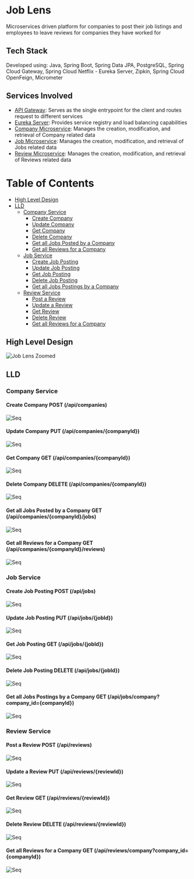 # Job Lens
Microservices driven platform for companies to post their job listings and employees to leave reviews for companies they have worked for

## Tech Stack 
Developed using:
Java, Spring Boot, Spring Data JPA, PostgreSQL, Spring Cloud Gateway, Spring Cloud Netflix - Eureka Server, Zipkin, Spring Cloud OpenFeign, Micrometer

## Services Involved
* [API Gateway](https://github.com/SinghVikram97/api-gateway): Serves as the single entrypoint for the client and routes request to different services
* [Eureka Server](https://github.com/SinghVikram97/service-registry): Provides service registry and load balancing capabilities
* [Company Microservice](https://github.com/SinghVikram97/company-service): Manages the creation, modification, and retrieval of Company related data
* [Job Microservice](https://github.com/SinghVikram97/job-service): Manages the creation, modification, and retrieval of Jobs related data
* [Review Microservice](https://github.com/SinghVikram97/review-service): Manages the creation, modification, and retrieval of Reviews related data

# Table of Contents
- [High Level Design](#high-level-design)
- [LLD](#lld)
  - [Company Service](#company-service)
    - [Create Company](#create-company-post-api-companies)
    - [Update Company](#update-company-put-api-companies-companyid)
    - [Get Company](#get-company-get-api-companies-companyid)
    - [Delete Company](#delete-company-delete-api-companies-companyid)
    - [Get all Jobs Posted by a Company](#get-all-jobs-posted-by-a-company-get-api-companies-companyid-jobs)
    - [Get all Reviews for a Company](#get-all-reviews-for-a-company-get-api-companies-companyid-reviews)
  - [Job Service](#job-service)
    - [Create Job Posting](#create-job-posting-post-api-jobs)
    - [Update Job Posting](#update-job-posting-put-api-jobs-jobid)
    - [Get Job Posting](#get-job-posting-get-api-jobs-jobid)
    - [Delete Job Posting](#delete-job-posting-delete-api-jobs-jobid)
    - [Get all Jobs Postings by a Company](#get-all-jobs-postings-by-a-company-get-api-jobs-companycompany_idcompanyid)
  - [Review Service](#review-service)
    - [Post a Review](#post-a-review-post-api-reviews)
    - [Update a Review](#update-a-review-put-api-reviews-reviewid)
    - [Get Review](#get-review-get-api-reviews-reviewid)
    - [Delete Review](#delete-review-delete-api-reviews-reviewid)
    - [Get all Reviews for a Company](#get-all-reviews-for-a-company-get-api-reviews-companycompany_idcompanyid)

## High Level Design <a name="high-level-design"></a>
![Job Lens Zoomed](https://github.com/SinghVikram97/Job-Lens/assets/18444000/07a3454b-5d7c-4cb0-9ecd-c16120e97630)

<a name="lld"></a>
## LLD
### Company Service <a name="company-service"></a>

#### Create Company POST (/api/companies) <a name="create-company-post-api-companies"></a>
![Seq](https://github.com/SinghVikram97/Job-Lens/assets/18444000/a7cd6a5c-e786-40b8-bb02-c5bc2245e52a)

#### Update Company PUT (/api/companies/{companyId}) <a name="update-company-put-api-companies-companyid"></a>
![Seq](https://github.com/SinghVikram97/Job-Lens/assets/18444000/a40ff51d-adc7-4443-a568-c2f5c025f3e6)

#### Get Company GET (/api/companies/{companyId}) <a name="get-company-get-api-companies-companyid"></a>
![Seq](https://github.com/SinghVikram97/Job-Lens/assets/18444000/0bdfb3ed-6633-4642-b676-90f963234f9d)

#### Delete Company DELETE (/api/companies/{companyId}) <a name="delete-company-delete-api-companies-companyid"></a>
![Seq](https://github.com/SinghVikram97/Job-Lens/assets/18444000/b4a6ba08-2d9a-4fe8-8482-2d3cce9dade4)

#### Get all Jobs Posted by a Company GET (/api/companies/{companyId}/jobs) <a name="get-all-jobs-posted-by-a-company-get-api-companies-companyid-jobs"></a>
![Seq](https://github.com/SinghVikram97/Job-Lens/assets/18444000/347f5cbe-a57f-4cce-9916-58f82123f9db)

#### Get all Reviews for a Company GET (/api/companies/{companyId}/reviews) <a name="get-all-reviews-for-a-company-get-api-companies-companyid-reviews"></a>
![Seq](https://github.com/SinghVikram97/Job-Lens/assets/18444000/a7972014-4b46-45b3-9c44-e5cfc59f947e)

### Job Service <a name="job-service"></a>

#### Create Job Posting POST (/api/jobs) <a name="create-job-posting-post-api-jobs"></a>
![Seq](https://github.com/SinghVikram97/Job-Lens/assets/18444000/77400e74-0c3c-4730-b7fc-3d4660ff189f)


#### Update Job Posting PUT (/api/jobs/{jobId}) <a name="update-job-posting-put-api-jobs-jobid"></a>
![Seq](https://github.com/SinghVikram97/Job-Lens/assets/18444000/8e2df3d0-c69d-41ab-9ac6-bd52791da225)

#### Get Job Posting GET (/api/jobs/{jobId}) <a name="get-job-posting-get-api-jobs-jobid"></a>
![Seq](https://github.com/SinghVikram97/Job-Lens/assets/18444000/a5e3f165-84aa-498a-a515-c255b09d2b49)

#### Delete Job Posting DELETE (/api/jobs/{jobId}) <a name="delete-job-posting-delete-api-jobs-jobid"></a>
![Seq](https://github.com/SinghVikram97/Job-Lens/assets/18444000/a46ccb79-8d3f-4295-b247-6ddde98f2d9d)

#### Get all Jobs Postings by a Company GET (/api/jobs/company?company_id={companyId}) <a name="get-all-jobs-postings-by-a-company-get-api-jobs-companycompany_idcompanyid"></a>
![Seq](https://github.com/SinghVikram97/Job-Lens/assets/18444000/47aeb303-fc78-4bba-896a-4e70d612ae27)

### Review Service <a name="review-service"></a>

#### Post a Review POST (/api/reviews) <a name="post-a-review-post-api-reviews"></a>
![Seq](https://github.com/SinghVikram97/Job-Lens/assets/18444000/dc556acf-03ae-4b4e-b0e4-25618ba18017)

#### Update a Review PUT (/api/reviews/{reviewId}) <a name="update-a-review-put-api-reviews-reviewid"></a>
![Seq](https://github.com/SinghVikram97/Job-Lens/assets/18444000/545fd3b4-e257-4cb1-8e79-fc54eba50aee)

#### Get Review GET (/api/reviews/{reviewId}) <a name="get-review-get-api-reviews-reviewid"></a>
![Seq](https://github.com/SinghVikram97/Job-Lens/assets/18444000/5819658c-5ead-4b28-a2cc-07ba8d0d1841)

#### Delete Review DELETE (/api/reviews/{reviewId}) <a name="delete-review-delete-api-reviews-reviewid"></a>
![Seq](https://github.com/SinghVikram97/Job-Lens/assets/18444000/9c793a32-df72-4e3c-80f9-3a6097585d61)

#### Get all Reviews for a Company GET (/api/reviews/company?company_id={companyId}) <a name="get-all-reviews-for-a-company-get-api-reviews-companycompany_idcompanyid"></a>
![Seq](https://github.com/SinghVikram97/Job-Lens/assets/18444000/739d330b-cba4-4659-b983-eb41f1685cc4)
